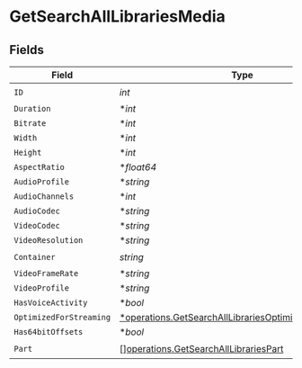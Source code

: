 # GetSearchAllLibrariesMedia


## Fields

| Field                                                                                                                           | Type                                                                                                                            | Required                                                                                                                        | Description                                                                                                                     | Example                                                                                                                         |
| ------------------------------------------------------------------------------------------------------------------------------- | ------------------------------------------------------------------------------------------------------------------------------- | ------------------------------------------------------------------------------------------------------------------------------- | ------------------------------------------------------------------------------------------------------------------------------- | ------------------------------------------------------------------------------------------------------------------------------- |
| `ID`                                                                                                                            | *int*                                                                                                                           | :heavy_check_mark:                                                                                                              | N/A                                                                                                                             | 119534                                                                                                                          |
| `Duration`                                                                                                                      | **int*                                                                                                                          | :heavy_minus_sign:                                                                                                              | N/A                                                                                                                             | 11558112                                                                                                                        |
| `Bitrate`                                                                                                                       | **int*                                                                                                                          | :heavy_minus_sign:                                                                                                              | N/A                                                                                                                             | 25025                                                                                                                           |
| `Width`                                                                                                                         | **int*                                                                                                                          | :heavy_minus_sign:                                                                                                              | N/A                                                                                                                             | 3840                                                                                                                            |
| `Height`                                                                                                                        | **int*                                                                                                                          | :heavy_minus_sign:                                                                                                              | N/A                                                                                                                             | 2072                                                                                                                            |
| `AspectRatio`                                                                                                                   | **float64*                                                                                                                      | :heavy_minus_sign:                                                                                                              | N/A                                                                                                                             | 1.85                                                                                                                            |
| `AudioProfile`                                                                                                                  | **string*                                                                                                                       | :heavy_minus_sign:                                                                                                              | N/A                                                                                                                             | dts                                                                                                                             |
| `AudioChannels`                                                                                                                 | **int*                                                                                                                          | :heavy_minus_sign:                                                                                                              | N/A                                                                                                                             | 6                                                                                                                               |
| `AudioCodec`                                                                                                                    | **string*                                                                                                                       | :heavy_minus_sign:                                                                                                              | N/A                                                                                                                             | eac3                                                                                                                            |
| `VideoCodec`                                                                                                                    | **string*                                                                                                                       | :heavy_minus_sign:                                                                                                              | N/A                                                                                                                             | hevc                                                                                                                            |
| `VideoResolution`                                                                                                               | **string*                                                                                                                       | :heavy_minus_sign:                                                                                                              | N/A                                                                                                                             | 4k                                                                                                                              |
| `Container`                                                                                                                     | *string*                                                                                                                        | :heavy_check_mark:                                                                                                              | N/A                                                                                                                             | mkv                                                                                                                             |
| `VideoFrameRate`                                                                                                                | **string*                                                                                                                       | :heavy_minus_sign:                                                                                                              | N/A                                                                                                                             | 24p                                                                                                                             |
| `VideoProfile`                                                                                                                  | **string*                                                                                                                       | :heavy_minus_sign:                                                                                                              | N/A                                                                                                                             | main 10                                                                                                                         |
| `HasVoiceActivity`                                                                                                              | **bool*                                                                                                                         | :heavy_minus_sign:                                                                                                              | N/A                                                                                                                             | false                                                                                                                           |
| `OptimizedForStreaming`                                                                                                         | [*operations.GetSearchAllLibrariesOptimizedForStreaming](../../models/operations/getsearchalllibrariesoptimizedforstreaming.md) | :heavy_minus_sign:                                                                                                              | N/A                                                                                                                             | 1                                                                                                                               |
| `Has64bitOffsets`                                                                                                               | **bool*                                                                                                                         | :heavy_minus_sign:                                                                                                              | N/A                                                                                                                             | false                                                                                                                           |
| `Part`                                                                                                                          | [][operations.GetSearchAllLibrariesPart](../../models/operations/getsearchalllibrariespart.md)                                  | :heavy_check_mark:                                                                                                              | N/A                                                                                                                             |                                                                                                                                 |